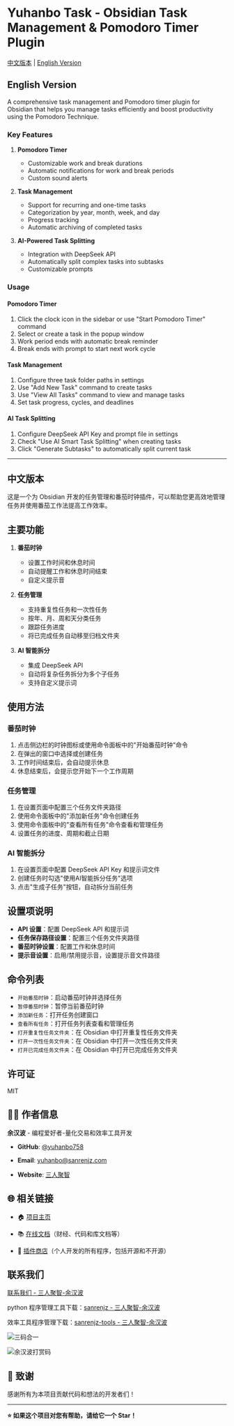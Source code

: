 # Yuhanbo Task - Obsidian Task Management & Pomodoro Timer Plugin

[中文版本](#中文版本) | [English Version](#english-version)

## English Version

A comprehensive task management and Pomodoro timer plugin for Obsidian that helps you manage tasks efficiently and boost productivity using the Pomodoro Technique.

### Key Features

1. **Pomodoro Timer**
   - Customizable work and break durations
   - Automatic notifications for work and break periods
   - Custom sound alerts

2. **Task Management**
   - Support for recurring and one-time tasks
   - Categorization by year, month, week, and day
   - Progress tracking
   - Automatic archiving of completed tasks

3. **AI-Powered Task Splitting**
   - Integration with DeepSeek API
   - Automatically split complex tasks into subtasks
   - Customizable prompts

### Usage

#### Pomodoro Timer
1. Click the clock icon in the sidebar or use "Start Pomodoro Timer" command
2. Select or create a task in the popup window
3. Work period ends with automatic break reminder
4. Break ends with prompt to start next work cycle

#### Task Management
1. Configure three task folder paths in settings
2. Use "Add New Task" command to create tasks
3. Use "View All Tasks" command to view and manage tasks
4. Set task progress, cycles, and deadlines

#### AI Task Splitting
1. Configure DeepSeek API Key and prompt file in settings
2. Check "Use AI Smart Task Splitting" when creating tasks
3. Click "Generate Subtasks" to automatically split current task

---

## 中文版本

这是一个为 Obsidian 开发的任务管理和番茄时钟插件，可以帮助您更高效地管理任务并使用番茄工作法提高工作效率。

## 主要功能

1. **番茄时钟**
   - 设置工作时间和休息时间
   - 自动提醒工作和休息时间结束
   - 自定义提示音

2. **任务管理**
   - 支持重复性任务和一次性任务
   - 按年、月、周和天分类任务
   - 跟踪任务进度
   - 将已完成任务自动移至归档文件夹

3. **AI 智能拆分**
   - 集成 DeepSeek API
   - 自动将复杂任务拆分为多个子任务
   - 支持自定义提示词

## 使用方法

### 番茄时钟

1. 点击侧边栏的时钟图标或使用命令面板中的"开始番茄时钟"命令
2. 在弹出的窗口中选择或创建任务
3. 工作时间结束后，会自动提示休息
4. 休息结束后，会提示您开始下一个工作周期

### 任务管理

1. 在设置页面中配置三个任务文件夹路径
2. 使用命令面板中的"添加新任务"命令创建任务
3. 使用命令面板中的"查看所有任务"命令查看和管理任务
4. 设置任务的进度、周期和截止日期

### AI 智能拆分

1. 在设置页面中配置 DeepSeek API Key 和提示词文件
2. 创建任务时勾选"使用AI智能拆分任务"选项
3. 点击"生成子任务"按钮，自动拆分当前任务

## 设置项说明

- **API 设置**：配置 DeepSeek API 和提示词
- **任务保存路径设置**：配置三个任务文件夹路径
- **番茄时钟设置**：配置工作和休息时间
- **提示音设置**：启用/禁用提示音，设置提示音文件路径

## 命令列表

- `开始番茄时钟`：启动番茄时钟并选择任务
- `暂停番茄时钟`：暂停当前番茄时钟
- `添加新任务`：打开任务创建窗口
- `查看所有任务`：打开任务列表查看和管理任务
- `打开重复性任务文件夹`：在 Obsidian 中打开重复性任务文件夹
- `打开一次性任务文件夹`：在 Obsidian 中打开一次性任务文件夹
- `打开已完成任务文件夹`：在 Obsidian 中打开已完成任务文件夹

## 许可证

MIT



## 👨‍💻 作者信息

**余汉波** - 编程爱好者-量化交易和效率工具开发

- **GitHub**: [@yuhanbo758](https://github.com/yuhanbo758)

- **Email**: yuhanbo@sanrenjz.com

- **Website**: [三人聚智](https://www.sanrenjz.com)

## 🌐 相关链接

- 🏠 [项目主页](https://www.sanrenjz.com)

- 📚 [在线文档](https://docs.sanrenjz.com)（财经、代码和库文档等）

- 🛒 [插件商店](https://shop.sanrenjz.com)（个人开发的所有程序，包括开源和不开源）


## 联系我们

[联系我们 - 三人聚智-余汉波](https://www.sanrenjz.com/contact_us/)

python 程序管理工具下载：[sanrenjz - 三人聚智-余汉波](https://www.sanrenjz.com/sanrenjz/)

效率工具程序管理下载：[sanrenjz-tools - 三人聚智-余汉波](https://www.sanrenjz.com/sanrenjz-tools/)

![三码合一](https://gdsx.sanrenjz.com/image/sanrenjz_yuhanbolh_yuhanbo758.png?imageSlim&t=1ab9b82c-e220-8022-beff-e265a194292a)

![余汉波打赏码](https://gdsx.sanrenjz.com/image/%E6%89%93%E8%B5%8F%E7%A0%81%E5%90%88%E4%B8%80.png?imageSlim)

## 🙏 致谢

感谢所有为本项目贡献代码和想法的开发者们！

---
**⭐ 如果这个项目对您有帮助，请给它一个 Star！**


